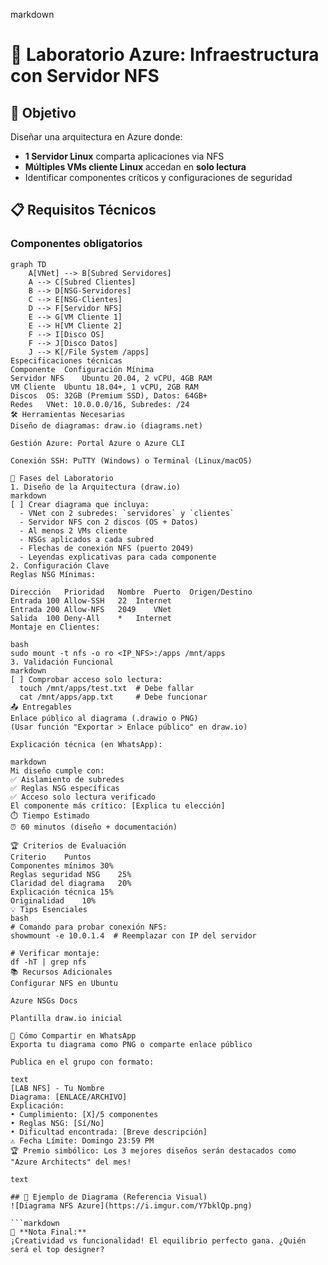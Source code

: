 markdown
# 🚀 Laboratorio Azure: Infraestructura con Servidor NFS

## 🎯 Objetivo
Diseñar una arquitectura en Azure donde:
- **1 Servidor Linux** comparta aplicaciones via NFS
- **Múltiples VMs cliente Linux** accedan en **solo lectura**
- Identificar componentes críticos y configuraciones de seguridad

## 📋 Requisitos Técnicos
### Componentes obligatorios
```mermaid
graph TD
    A[VNet] --> B[Subred Servidores]
    A --> C[Subred Clientes]
    B --> D[NSG-Servidores]
    C --> E[NSG-Clientes]
    D --> F[Servidor NFS]
    E --> G[VM Cliente 1]
    E --> H[VM Cliente 2]
    F --> I[Disco OS]
    F --> J[Disco Datos]
    J --> K[/File System /apps]
Especificaciones técnicas
Componente	Configuración Mínima
Servidor NFS	Ubuntu 20.04, 2 vCPU, 4GB RAM
VM Cliente	Ubuntu 18.04+, 1 vCPU, 2GB RAM
Discos	OS: 32GB (Premium SSD), Datos: 64GB+
Redes	VNet: 10.0.0.0/16, Subredes: /24
🛠️ Herramientas Necesarias
Diseño de diagramas: draw.io (diagrams.net)

Gestión Azure: Portal Azure o Azure CLI

Conexión SSH: PuTTY (Windows) o Terminal (Linux/macOS)

📝 Fases del Laboratorio
1. Diseño de la Arquitectura (draw.io)
markdown
[ ] Crear diagrama que incluya:
  - VNet con 2 subredes: `servidores` y `clientes`
  - Servidor NFS con 2 discos (OS + Datos)
  - Al menos 2 VMs cliente
  - NSGs aplicados a cada subred
  - Flechas de conexión NFS (puerto 2049)
  - Leyendas explicativas para cada componente
2. Configuración Clave
Reglas NSG Mínimas:

Dirección	Prioridad	Nombre	Puerto	Origen/Destino
Entrada	100	Allow-SSH	22	Internet
Entrada	200	Allow-NFS	2049	VNet
Salida	100	Deny-All	*	Internet
Montaje en Clientes:

bash
sudo mount -t nfs -o ro <IP_NFS>:/apps /mnt/apps
3. Validación Funcional
markdown
[ ] Comprobar acceso solo lectura:
  touch /mnt/apps/test.txt  # Debe fallar
  cat /mnt/apps/app.txt     # Debe funcionar
📤 Entregables
Enlace público al diagrama (.drawio o PNG)
(Usar función "Exportar > Enlace público" en draw.io)

Explicación técnica (en WhatsApp):

markdown
Mi diseño cumple con:
✅ Aislamiento de subredes
✅ Reglas NSG específicas
✅ Acceso solo lectura verificado
El componente más crítico: [Explica tu elección]
⏱️ Tiempo Estimado
⏰ 60 minutos (diseño + documentación)

🏆 Criterios de Evaluación
Criterio	Puntos
Componentes mínimos	30%
Reglas seguridad NSG	25%
Claridad del diagrama	20%
Explicación técnica	15%
Originalidad	10%
💡 Tips Esenciales
bash
# Comando para probar conexión NFS:
showmount -e 10.0.1.4  # Reemplazar con IP del servidor

# Verificar montaje:
df -hT | grep nfs
📚 Recursos Adicionales
Configurar NFS en Ubuntu

Azure NSGs Docs

Plantilla draw.io inicial

📲 Cómo Compartir en WhatsApp
Exporta tu diagrama como PNG o comparte enlace público

Publica en el grupo con formato:

text
[LAB NFS] - Tu Nombre
Diagrama: [ENLACE/ARCHIVO]
Explicación: 
• Cumplimiento: [X]/5 componentes
• Reglas NSG: [Sí/No]
• Dificultad encontrada: [Breve descripción]
⚠️ Fecha Límite: Domingo 23:59 PM
🏆 Premio simbólico: Los 3 mejores diseños serán destacados como "Azure Architects" del mes!

text

## 📌 Ejemplo de Diagrama (Referencia Visual)
![Diagrama NFS Azure](https://i.imgur.com/Y7bklQp.png)

```markdown
💬 **Nota Final:**  
¡Creatividad vs funcionalidad! El equilibrio perfecto gana. ¿Quién será el top designer?
